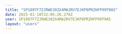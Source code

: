 ```yaml
---
title: "SP1097F7ZJRWE30ZX4MA2RV7EJKP8PRZHFP99T9A5"
date: 2025-01-10T22:05:26.276Z
user: SP1097F7ZJRWE30ZX4MA2RV7EJKP8PRZHFP99T9A5
layout: "users"
---
```

    